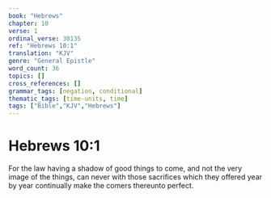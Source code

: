 ```yaml
---
book: "Hebrews"
chapter: 10
verse: 1
ordinal_verse: 30135
ref: "Hebrews 10:1"
translation: "KJV"
genre: "General Epistle"
word_count: 36
topics: []
cross_references: []
grammar_tags: [negation, conditional]
thematic_tags: [time-units, time]
tags: ["Bible","KJV","Hebrews"]
---
```


# Hebrews 10:1

For the law having a shadow of good things to come, and not the very image of the things, can never with those sacrifices which they offered year by year continually make the comers thereunto perfect.
